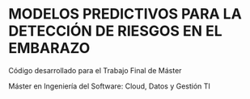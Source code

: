 # MODELOS PREDICTIVOS PARA LA DETECCIÓN DE RIESGOS EN EL EMBARAZO

Código desarrollado para el Trabajo Final de Máster

Máster en Ingeniería del Software: Cloud, Datos y Gestión TI
